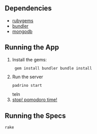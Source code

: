 Dependencies
------------

* [rubygems](http://rubygems.org)
* [bundler](http://gembundler.com)
* [mongodb](http://mongodb.org)

Running the App
---------------

1. Install the gems:
  <code><pre>
    gem install bundler
    bundle install
  </pre></code>
2. Run the server
    <code><pre>padrino start</pre></code>teln
3. [stop! pomodoro time!](http://localhost:3000)

Running the Specs
-----------------

    rake
